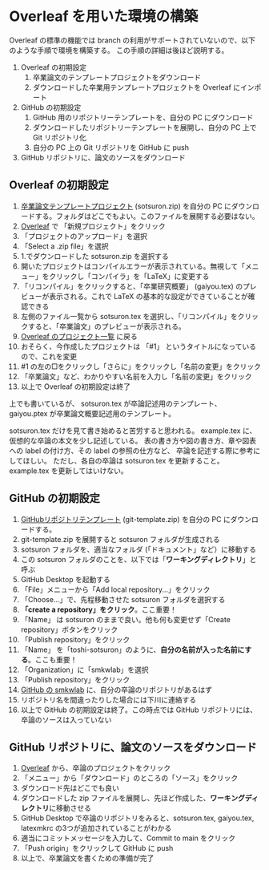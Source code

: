 # Overleaf を用いた環境の構築

Overleaf の標準の機能では branch の利用がサポートされていないので、以下のような手順で環境を構築する。
この手順の詳細は後ほど説明する。

1. Overleaf の初期設定
   1. 卒業論文のテンプレートプロジェクトをダウンロード
   1. ダウンロードした卒業用テンプレートプロジェクトを Overleaf にインポート
1. GitHub の初期設定
   1. GitHub 用のリポジトリーテンプレートを、自分の PC にダウンロード
   1. ダウンロードしたリポジトリーテンプレートを展開し、自分の PC 上で Git リポジトリ化
   1. 自分の PC 上の Git リポジトリを GitHub に push
1. GitHub リポジトリに、論文のソースをダウンロード

## Overleaf の初期設定

1. [卒業論文テンプレートプロジェクト](sotsuron.zip?raw=1)
(sotsuron.zip) を自分の PC にダウンロードする。フォルダはどこでもよい。このファイルを展開する必要はない。
1. [Overleaf](https://ja.overleaf.com/project) で 「新規プロジェクト」をクリック
1. 「プロジェクトのアップロード」を選択
1. 「Select a .zip file」を選択
1. 1.でダウンロードした sotsuron.zip を選択する
1. 開いたプロジェクトはコンパイルエラーが表示されている。無視して「メニュー」をクリックし「コンパイラ」を「LaTeX」に変更する
1. 「リコンパイル」をクリックすると、「卒業研究概要」 (gaiyou.tex) のプレビューが表示される。これで LaTeX の基本的な設定ができていることが確認できる
1. 左側のファイル一覧から sotsuron.tex を選択し、「リコンパイル」をクリックすると、「卒業論文」のプレビューが表示される。
1. [Overleaf のプロジェクト一覧](https://ja.overleaf.com/project) に戻る
1. おそらく、今作成したプロジェクトは 「#1」 というタイトルになっているので、これを変更
  1. #1 の左の□をクリックし「さらに」をクリックし「名前の変更」をクリック
  1. 「卒業論文」など、わかりやすい名前を入力し「名前の変更」をクリック
1. 以上で Overleaf の初期設定は終了

上でも書いているが、
sotsuron.tex が卒論記述用のテンプレート、
gaiyou.ptex が卒業論文概要記述用のテンプレート。

sotsuron.tex だけを見て書き始めると苦労すると思われる。
example.tex に、仮想的な卒論の本文を少し記述している。
表の書き方や図の書き方、章や図表への label の付け方、その label の参照の仕方など、
卒論を記述する際に参考にしてほしい。
ただし、各自の卒論は sotsuron.tex を更新すること。
example.tex を更新してはいけない。

## GitHub の初期設定
1. [GitHubリポジトリテンプレート](git-template.zip?raw=1)
(git-template.zip) を自分の PC にダウンロードする。
1. git-template.zip を展開すると sotsuron フォルダが生成される
1. sotsuron フォルダを、適当なフォルダ (「ドキュメント」など）に移動する
  1. この sotsuron フォルダのことを、以下では「**ワーキングディレクトリ**」と呼ぶ
1. GitHub Desktop を起動する
1. 「File」メニューから「Add local repository...」をクリック
1. 「Choose...」で、先程移動させた sotsuron フォルダを選択する
1. **「create a repository」をクリック**。ここ重要！
1. 「Name」 は sotsuron のままで良い。他も何も変更せず「Create repository」ボタンをクリック
1. 「Publish repository」をクリック
1. 「Name」 を「toshi-sotsuron」のように、**自分の名前が入った名前にする**。ここも重要！
1. 「Organization」に「smkwlab」を選択
1. 「Publish repository」をクリック
1. [GitHub の smkwlab](https://github.com/smkwlab) に、自分の卒論のリポジトリがあるはず
  1. リポジトリ名を間違ったりした場合には下川に連絡する
1. 以上で GitHub の初期設定は終了。この時点では GitHub リポジトリには、卒論のソースは入っていない


## GitHub リポジトリに、論文のソースをダウンロード
1. [Overleaf](https://ja.overleaf.com/project) から、卒論のプロジェクトをクリック
1. 「メニュー」から「ダウンロード」のところの「ソース」をクリック
1. ダウンロード先はどこでも良い
1. ダウンロードした zip ファイルを展開し、先ほど作成した、**ワーキングディレクトリ**に移動させる
1. GitHub Desktop で卒論のリポジトリをみると、sotsuron.tex, gaiyou.tex, latexmkrc の3つが追加されていることがわかる
1. 適当にコミットメッセージを入力して、Commit to main をクリック
1. 「Push origin」をクリックして GitHub に push
1. 以上で、卒業論文を書くための準備が完了

